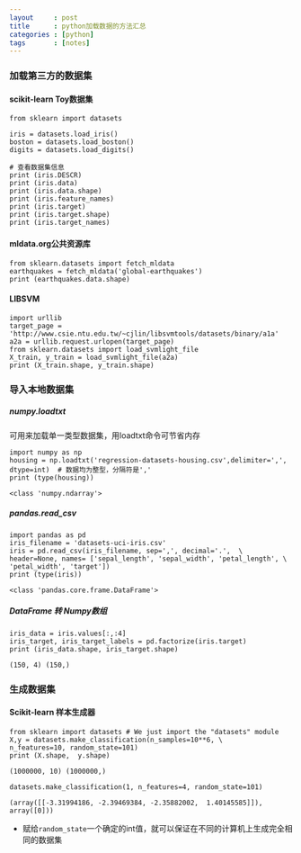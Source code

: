 ```yaml
---
layout     : post
title      : python加载数据的方法汇总
categories : [python]
tags       : [notes]
---
```


### 加载第三方的数据集

#### scikit-learn Toy数据集

```
from sklearn import datasets

iris = datasets.load_iris()
boston = datasets.load_boston()
digits = datasets.load_digits()

# 查看数据集信息
print (iris.DESCR)
print (iris.data)
print (iris.data.shape)
print (iris.feature_names)
print (iris.target)
print (iris.target.shape)
print (iris.target_names)
```

#### mldata.org公共资源库

```
from sklearn.datasets import fetch_mldata
earthquakes = fetch_mldata('global-earthquakes')
print (earthquakes.data.shape)
```

#### LIBSVM 

```
import urllib
target_page = 'http://www.csie.ntu.edu.tw/~cjlin/libsvmtools/datasets/binary/a1a'
a2a = urllib.request.urlopen(target_page)
from sklearn.datasets import load_svmlight_file
X_train, y_train = load_svmlight_file(a2a)
print (X_train.shape, y_train.shape)
```

### 导入本地数据集

##### numpy.loadtxt
可用来加载单一类型数据集，用loadtxt命令可节省内存

```
import numpy as np
housing = np.loadtxt('regression-datasets-housing.csv',delimiter=',', dtype=int)  # 数据均为整型，分隔符是','
print (type(housing))
```
`<class 'numpy.ndarray'>`

##### pandas.read_csv

```
import pandas as pd
iris_filename = 'datasets-uci-iris.csv'
iris = pd.read_csv(iris_filename, sep=',', decimal='.',  \
header=None, names= ['sepal_length', 'sepal_width', 'petal_length', \
'petal_width', 'target'])
print (type(iris))
```
`<class 'pandas.core.frame.DataFrame'>`

##### DataFrame 转 Numpy数组

```
iris_data = iris.values[:,:4]
iris_target, iris_target_labels = pd.factorize(iris.target)
print (iris_data.shape, iris_target.shape)
```
`(150, 4) (150,)`

### 生成数据集

#### Scikit-learn 样本生成器

```
from sklearn import datasets # We just import the "datasets" module
X,y = datasets.make_classification(n_samples=10**6, \
n_features=10, random_state=101)
print (X.shape,  y.shape)
```
`(1000000, 10) (1000000,)`

```
datasets.make_classification(1, n_features=4, random_state=101)
```
`(array([[-3.31994186, -2.39469384, -2.35882002,  1.40145585]]), array([0]))`

- 赋给`random_state`一个确定的int值，就可以保证在不同的计算机上生成完全相同的数据集

